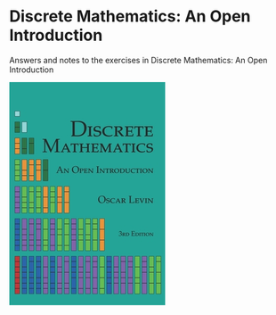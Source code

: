 # Discrete Mathematics: An Open Introduction
Answers and notes to the exercises in Discrete Mathematics: An Open Introduction

![Book Cover](https://github.com/jonathantorres/bookshelf/blob/master/dmoi/cover.jpg)
